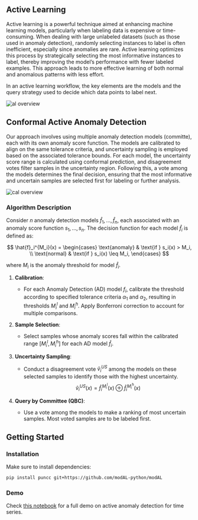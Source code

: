 ## Active Learning

Active learning is a powerful technique aimed at enhancing machine learning models, particularly when labeling data is expensive or time-consuming. When dealing with large unlabeled datasets (such as those used in anomaly detection), randomly selecting instances to label is often inefficient, especially since anomalies are rare. Active learning optimizes this process by strategically selecting the most informative instances to label, thereby improving the model’s performance with fewer labeled examples. This approach leads to more effective learning of both normal and anomalous patterns with less effort.

In an active learning workflow, the key elements are the models and the query strategy used to decide which data points to label next.

![al overview](/docs/source/images/al_overview.png "Active Learning Overview")

## Conformal Active Anomaly Detection

Our approach involves using multiple anomaly detection models (committe), each with its own anomaly score function. The models are calibrated to align on the same tolerance criteria, and uncertainty sampling is employed based on the associated tolerance bounds. For each model, the uncertainty score range is calculated using conformal prediction, and disagreement votes filter samples in the uncertainty region. Following this, a vote among the models determines the final decision, ensuring that the most informative and uncertain samples are selected first for labeling or further analysis.

![cal overview](/docs/source/images/cal_overview.png "Conformal Active Learning Overview")

### Algorithm Description

Consider $n$ anomaly detection models $\hat{f}_1, \dots, \hat{f}_n$, each associated with an anomaly score function $s_1, \dots, s_n$. The decision function for each model $\hat{f}_i$ is defined as:

$$
\hat{f}_i^{M_i}(x) = \begin{cases} 
\text{anomaly} & \text{if } s_i(x) > M_i, \\
\text{normal} & \text{if } s_i(x) \leq M_i,
\end{cases}
$$

where $M_i$ is the anomaly threshold for model $\hat{f}_i$.

1. **Calibration**:
   - For each Anomaly Detection (AD) model $f_i$, calibrate the threshold according to specified tolerance criteria $\alpha_1$ and $\alpha_2$, resulting in thresholds $M_i^l$ and $M_i^h$. Apply Bonferroni correction to account for multiple comparisons.

2. **Sample Selection**:
   - Select samples whose anomaly scores fall within the calibrated range $[M_i^l, M_i^h]$ for each AD model $\hat{f}_i$.

3. **Uncertainty Sampling**:
   - Conduct a disagreement vote $\hat{v}_i^{US}$ among the models on these selected samples to identify those with the highest uncertainty.
    $$
    \hat{v}_i^{US}(x) = \hat{f}_i^{M_i^l}(x) \oplus \hat{f}_i^{M_i^h}(x)
    $$

4. **Query by Committee (QBC)**:
   - Use a vote among the models to make a ranking of most uncertain samples. Most voted samples are to be labeled first.

## Getting Started 

### Installation

Make sure to install dependencies:

```bash
pip install puncc git+https://github.com/modAL-python/modAL
```

### Demo

Check [this notebook](/examples/demo_active_learning.ipynb) for a full demo on active anomaly detection for time series. 

